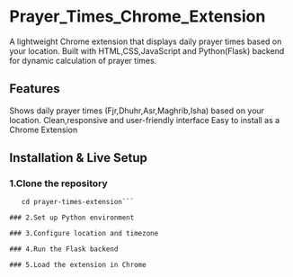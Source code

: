 # Prayer_Times_Chrome_Extension
A lightweight Chrome extension that displays daily prayer times based on your location.
Built with HTML,CSS,JavaScript and Python(Flask) backend for dynamic calculation of prayer times.

## Features
Shows daily prayer times (Fjr,Dhuhr,Asr,Maghrib,Isha) based on your location.
Clean,responsive and user-friendly interface
Easy to install as a Chrome Extension

## Installation & Live Setup

### 1.Clone the repository
  ```git clone https://github.com/FathimaShamila/Prayer_Times_Chrome_Extension.git
     cd prayer-times-extension```

### 2.Set up Python environment

### 3.Configure location and timezone

### 4.Run the Flask backend

### 5.Load the extension in Chrome



